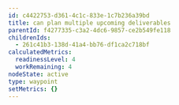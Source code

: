 ```yaml
---
id: c4422753-d361-4c1c-833e-1c7b236a39bd
title: can plan multiple upcoming deliverables
parentId: f4277335-c3a2-4dc6-9857-ce2b549fe118
childrenIds:
  - 261c41b3-138d-41a4-bb76-df1ca2c718bf
calculatedMetrics:
  readinessLevel: 4
  workRemaining: 4
nodeState: active
type: waypoint
setMetrics: {}
---
```

